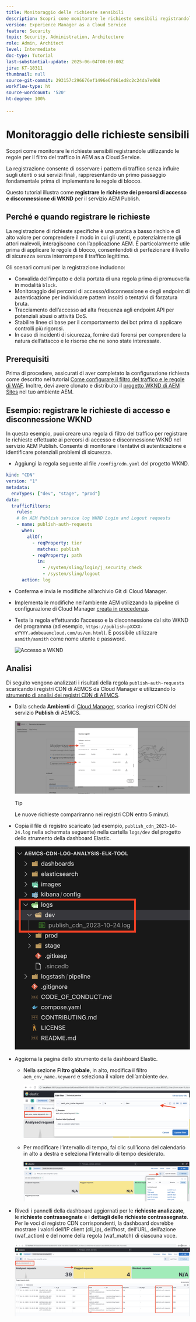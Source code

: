 ```yaml
---
title: Monitoraggio delle richieste sensibili
description: Scopri come monitorare le richieste sensibili registrandole utilizzando le regole per il filtro del traffico in AEM as a Cloud Service.
version: Experience Manager as a Cloud Service
feature: Security
topic: Security, Administration, Architecture
role: Admin, Architect
level: Intermediate
doc-type: Tutorial
last-substantial-update: 2025-06-04T00:00:00Z
jira: KT-18311
thumbnail: null
source-git-commit: 293157c296676ef1496e6f861ed8c2c24da7e068
workflow-type: ht
source-wordcount: '520'
ht-degree: 100%

---
```


# Monitoraggio delle richieste sensibili

Scopri come monitorare le richieste sensibili registrandole utilizzando le regole per il filtro del traffico in AEM as a Cloud Service.

La registrazione consente di osservare i pattern di traffico senza influire sugli utenti o sui servizi finali, rappresentando un primo passaggio fondamentale prima di implementare le regole di blocco.

Questo tutorial illustra come **registrare le richieste dei percorsi di accesso e disconnessione di WKND** per il servizio AEM Publish.

## Perché e quando registrare le richieste

La registrazione di richieste specifiche è una pratica a basso rischio e di alto valore per comprendere il modo in cui gli utenti, e potenzialmente gli attori malevoli, interagiscono con l’applicazione AEM. È particolarmente utile prima di applicare le regole di blocco, consentendoti di perfezionare il livello di sicurezza senza interrompere il traffico legittimo.

Gli scenari comuni per la registrazione includono:

- Convalida dell’impatto e della portata di una regola prima di promuoverla in modalità `block`.
- Monitoraggio dei percorsi di accesso/disconnessione e degli endpoint di autenticazione per individuare pattern insoliti o tentativi di forzatura bruta.
- Tracciamento dell’accesso ad alta frequenza agli endpoint API per potenziali abusi o attività DoS.
- Stabilire linee di base per il comportamento dei bot prima di applicare controlli più rigorosi.
- In caso di incidenti di sicurezza, fornire dati forensi per comprendere la natura dell’attacco e le risorse che ne sono state interessate.

## Prerequisiti

Prima di procedere, assicurati di aver completato la configurazione richiesta come descritto nel tutorial [Come configurare il filtro del traffico e le regole di WAF](../setup.md). Inoltre, devi avere clonato e distribuito il [progetto WKND di AEM Sites](https://github.com/adobe/aem-guides-wknd) nel tuo ambiente AEM.

## Esempio: registrare le richieste di accesso e disconnessione WKND

In questo esempio, puoi creare una regola di filtro del traffico per registrare le richieste effettuate ai percorsi di accesso e disconnessione WKND nel servizio AEM Publish. Consente di monitorare i tentativi di autenticazione e identificare potenziali problemi di sicurezza.

- Aggiungi la regola seguente al file `/config/cdn.yaml` del progetto WKND.

```yaml
kind: "CDN"
version: "1"
metadata:
  envTypes: ["dev", "stage", "prod"]
data:
  trafficFilters:
    rules:
    # On AEM Publish service log WKND Login and Logout requests
    - name: publish-auth-requests
      when:
        allOf:
          - reqProperty: tier
            matches: publish
          - reqProperty: path
            in:
              - /system/sling/login/j_security_check
              - /system/sling/logout
      action: log   
```

- Conferma e invia le modifiche all’archivio Git di Cloud Manager.

- Implementa le modifiche nell’ambiente AEM utilizzando la pipeline di configurazione di Cloud Manager [creata in precedenza](../setup.md#deploy-rules-using-adobe-cloud-manager).

- Testa la regola effettuando l’accesso e la disconnessione dal sito WKND del programma (ad esempio, `https://publish-pXXXX-eYYYY.adobeaemcloud.com/us/en.html`). È possibile utilizzare `asmith/asmith` come nome utente e password.

  ![Accesso a WKND](../assets/how-to/wknd-login.png)

## Analisi

Di seguito vengono analizzati i risultati della regola `publish-auth-requests` scaricando i registri CDN di AEMCS da Cloud Manager e utilizzando lo [strumento di analisi dei registri CDN di AEMCS](../setup.md#setup-the-elastic-dashboard-tool).

- Dalla scheda **Ambienti** di [Cloud Manager](https://my.cloudmanager.adobe.com/), scarica i registri CDN del servizio **Publish** di AEMCS.

  ![Download dei registri CDN di Cloud Manager](../assets/how-to/cloud-manager-cdn-log-downloads.png)

  >[!TIP]
  >
  > Le nuove richieste compariranno nei registri CDN entro 5 minuti.

- Copia il file di registro scaricato (ad esempio, `publish_cdn_2023-10-24.log` nella schermata seguente) nella cartella `logs/dev` del progetto dello strumento della dashboard Elastic.

  ![Cartella registri dello strumento ELK](../assets/how-to/elk-tool-logs-folder.png)

- Aggiorna la pagina dello strumento della dashboard Elastic.
   - Nella sezione **Filtro globale**, in alto, modifica il filtro `aem_env_name.keyword` e seleziona il valore dell’ambiente `dev`.

     ![Filtro globale nello strumento ELK](../assets/how-to/elk-tool-global-filter.png)

   - Per modificare l’intervallo di tempo, fai clic sull’icona del calendario in alto a destra e seleziona l’intervallo di tempo desiderato.

     ![Intervallo di tempo nello strumento ELK](../assets/how-to/elk-tool-time-interval.png)

- Rivedi i pannelli della dashboard aggiornati per le **richieste analizzate**, le **richieste contrassegnate** e i **dettagli delle richieste contrassegnate**. Per le voci di registro CDN corrispondenti, la dashboard dovrebbe mostrare i valori dell’IP client (cli_ip), dell’host, dell’URL, dell’azione (waf_action) e del nome della regola (waf_match) di ciascuna voce.

  ![Dashboard dello strumento ELK](../assets/how-to/elk-tool-dashboard.png)

